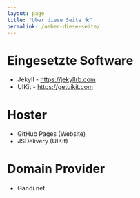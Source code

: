 ```yaml
---
layout: page
title: "Über diese Seite 🛠"
permalink: /ueber-diese-seite/
---
```


# Eingesetzte Software

- Jekyll - https://jekyllrb.com
- UIKit - https://getuikit.com

# Hoster

- GitHub Pages (Website)
- JSDelivery (UIKit)

# Domain Provider

- Gandi.net